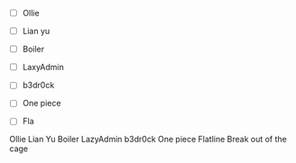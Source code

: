 - [ ] Ollie
- [ ] Lian yu
- [ ] Boiler
- [ ] LaxyAdmin
- [ ] b3dr0ck
- [ ] One piece
- [ ] Fla


Ollie
Lian Yu 
Boiler
LazyAdmin
b3dr0ck
One piece
Flatline
Break out of the cage